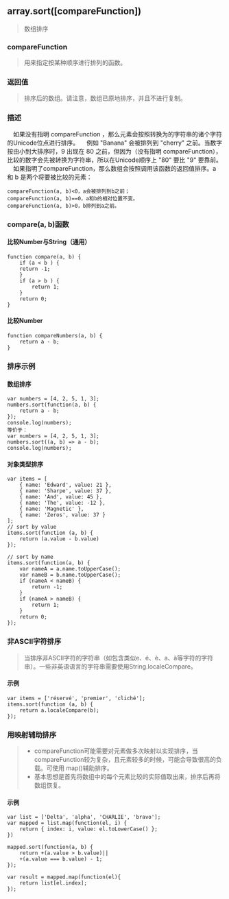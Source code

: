 ## array.sort([compareFunction])
>数组排序
### compareFunction
>用来指定按某种顺序进行排列的函数。
### 返回值
>排序后的数组。请注意，数组已原地排序，并且不进行复制。
### 描述
&emsp;如果没有指明 compareFunction ，那么元素会按照转换为的字符串的诸个字符的Unicode位点进行排序。
&emsp;例如 "Banana" 会被排列到 "cherry" 之前。当数字按由小到大排序时，9 出现在 80 之前，但因为（没有指明 compareFunction），比较的数字会先被转换为字符串，所以在Unicode顺序上 "80" 要比 "9" 要靠前。
&emsp;如果指明了compareFunction，那么数组会按照调用该函数的返回值排序。a 和 b 是两个将要被比较的元素：

    compareFunction(a, b)<0，a会被排列到b之前；
    compareFunction(a, b)==0，a和b的相对位置不变。
    compareFunction(a, b)>0，b排列到a之前。

### compare(a, b)函数
#### 比较Number与String（通用）
    function compare(a, b) {
        if (a < b ) {   
        return -1;
        }
        if (a > b ) {
            return 1;
        }
        return 0;
    }

#### 比较Number

    function compareNumbers(a, b) {
        return a - b;
    }

### 排序示例
#### 数组排序

    var numbers = [4, 2, 5, 1, 3];
    numbers.sort(function(a, b) {
        return a - b;
    });
    console.log(numbers);
    等价于：
    var numbers = [4, 2, 5, 1, 3]; 
    numbers.sort((a, b) => a - b); 
    console.log(numbers);


#### 对象类型排序

    var items = [
        { name: 'Edward', value: 21 },
        { name: 'Sharpe', value: 37 },
        { name: 'And', value: 45 },
        { name: 'The', value: -12 },
        { name: 'Magnetic' },
        { name: 'Zeros', value: 37 }
    ];
    // sort by value
    items.sort(function (a, b) {
        return (a.value - b.value)
    });

    // sort by name
    items.sort(function(a, b) {
        var nameA = a.name.toUpperCase(); 
        var nameB = b.name.toUpperCase(); 
        if (nameA < nameB) {
            return -1;
        }
        if (nameA > nameB) {
            return 1;
        }
        return 0;
    });


### 非ASCII字符排序
>当排序非ASCII字符的字符串（如包含类似e、é、è、a、ä等字符的字符串）。一些非英语语言的字符串需要使用String.localeCompare。
#### 示例

    var items = ['réservé', 'premier', 'cliché'];
    items.sort(function (a, b) {
        return a.localeCompare(b);
    });


### 用映射辅助排序
>* compareFunction可能需要对元素做多次映射以实现排序，当 compareFunction较为复杂，且元素较多的时候，可能会导致很高的负载。可使用 map()辅助排序。
>* 基本思想是首先将数组中的每个元素比较的实际值取出来，排序后再将数组恢复。

#### 示例

    var list = ['Delta', 'alpha', 'CHARLIE', 'bravo'];
    var mapped = list.map(function(el, i) {
        return { index: i, value: el.toLowerCase() };
    })

    mapped.sort(function(a, b) {
        return +(a.value > b.value)|| 
        +(a.value === b.value) - 1;
    });

    var result = mapped.map(function(el){
        return list[el.index];
    });

